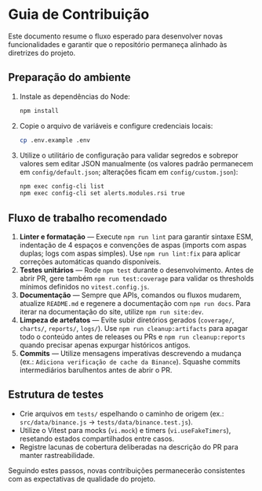 # Guia de Contribuição

Este documento resume o fluxo esperado para desenvolver novas funcionalidades e garantir que o repositório permaneça alinhado às diretrizes do projeto.

## Preparação do ambiente

1. Instale as dependências do Node:
   ```bash
   npm install
   ```
2. Copie o arquivo de variáveis e configure credenciais locais:
   ```bash
   cp .env.example .env
   ```
3. Utilize o utilitário de configuração para validar segredos e sobrepor valores sem editar JSON manualmente (os valores padrão permanecem em `config/default.json`; alterações ficam em `config/custom.json`):

   ```bash
   npm exec config-cli list
   npm exec config-cli set alerts.modules.rsi true
   ```

## Fluxo de trabalho recomendado

1. **Linter e formatação** — Execute `npm run lint` para garantir sintaxe ESM, indentação de 4 espaços e convenções de aspas (imports com aspas duplas; logs com aspas simples). Use `npm run lint:fix` para aplicar correções automáticas quando disponíveis.
2. **Testes unitários** — Rode `npm test` durante o desenvolvimento. Antes de abrir PR, gere também `npm run test:coverage` para validar os thresholds mínimos definidos no `vitest.config.js`.
3. **Documentação** — Sempre que APIs, comandos ou fluxos mudarem, atualize `README.md` e regenere a documentação com `npm run docs`. Para iterar na documentação do site, utilize `npm run site:dev`.
4. **Limpeza de artefatos** — Evite subir diretórios gerados (`coverage/`, `charts/`, `reports/`, `logs/`). Use `npm run cleanup:artifacts` para apagar todo o conteúdo antes de releases ou PRs e `npm run cleanup:reports` quando precisar apenas expurgar históricos antigos.
5. **Commits** — Utilize mensagens imperativas descrevendo a mudança (ex.: `Adiciona verificação de cache da Binance`). Squashe commits intermediários barulhentos antes de abrir o PR.

## Estrutura de testes

- Crie arquivos em `tests/` espelhando o caminho de origem (ex.: `src/data/binance.js` → `tests/data/binance.test.js`).
- Utilize o Vitest para mocks (`vi.mock`) e timers (`vi.useFakeTimers`), resetando estados compartilhados entre casos.
- Registre lacunas de cobertura deliberadas na descrição do PR para manter rastreabilidade.

Seguindo estes passos, novas contribuições permanecerão consistentes com as expectativas de qualidade do projeto.
